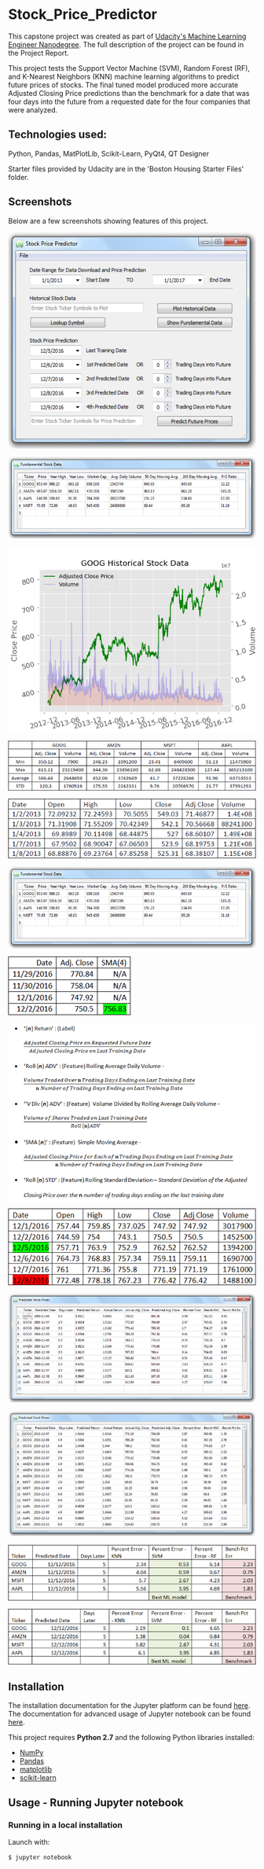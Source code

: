 # Stock_Price_Predictor
This capstone project was created as part of [Udacity's Machine Learning Engineer Nanodegree](https://www.udacity.com/course/machine-learning-engineer-nanodegree--nd009). The full description of the project can be found in the Project Report.

This project tests the Support Vector Machine (SVM), Random Forest (RF), and K-Nearest Neighbors (KNN) machine learning algorithms to predict future prices of stocks. The final tuned model produced more accurate Adjusted Closing Price predictions than the benchmark for a date that was four days into the future from a requested date for the four companies that were analyzed.

## Technologies used:

Python, Pandas, MatPlotLib, Scikit-Learn, PyQt4, QT Designer

Starter files provided by Udacity are in the 'Boston Housing Starter Files' folder. 

## Screenshots
Below are a few screenshots showing features of this project.

![](SPP_Images\\SPP_start_window.png)

![](SPP_Images\SPP_fund_data_window.png)

![](SPP_Images\GOOG_hist_plot.png)

![](SPP_Images\Basic_Stats_4_companies.png)

![](SPP_Images\Sample_AAPL.png)

![](SPP_Images\SPP_fund_data_window.png)

![](SPP_Images\SMA_Benchmark_Example.png)

![](SPP_Images\Feature_Engineering.png)

![](SPP_Images\Last_training_date_example.png)

![](SPP_Images\Prediction_window.png)

![](SPP_Images\Results_window_4x4.png)

![](SPP_Images\Untuned_model_results.png)

![](SPP_Images\Tuned_model_results.png)


## Installation
The installation documentation for the Jupyter platform can be found [here](https://jupyter.readthedocs.io/en/latest/install.html).
The documentation for advanced usage of Jupyter notebook can be found
[here](https://jupyter-notebook.readthedocs.io/en/latest/).


This project requires **Python 2.7** and the following Python libraries installed:

- [NumPy](http://www.numpy.org/)
- [Pandas](http://pandas.pydata.org)
- [matplotlib](http://matplotlib.org/)
- [scikit-learn](http://scikit-learn.org/stable/)


## Usage - Running Jupyter notebook

### Running in a local installation

Launch with:

    $ jupyter notebook

